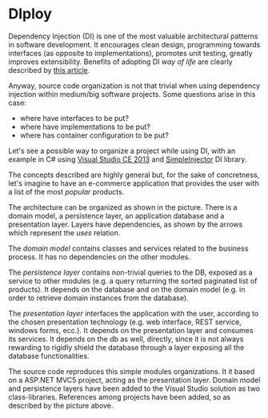 # DIploy

Dependency Injection (DI) is one of the most valuable architectural patterns in software development. It encourages clean design, programming towards interfaces (as opposite to implementations), promotes unit testing, greatly improves extensibility. Benefits of adopting DI *way of life* are clearly described by [this article](http://kozmic.net/2012/10/23/ioc-container-solves-a-problem-you-might-not-have-but-its-a-nice-problem-to-have/).

Anyway, source code organization is not that trivial when using dependency injection within medium/big software projects. Some questions arise in this case:
 * where have interfaces to be put?
 * where have implementations to be put?
 * where has container configuration to be put?

Let's see a possible way to organize a project while using DI, with an example in C# using [Visual Studio CE 2013](https://www.visualstudio.com/it/vs/community/) and [SimpleInjector](https://simpleinjector.org/index.html) DI library.

The concepts described are highly general but, for the sake of concretness, let's imagine to have an e-commerce application that provides the user with a list of the most *popular* products.

The architecture can be organized as shown in the picture. There is a domain model, a persistence layer, an application database and a presentation layer. Layers have dependencies, as shown by the arrows which represent the *uses* relation.

The *domain model* contains classes and services related to the business process. It has no dependencies on the other modules.

The *persistence layer* contains non-trivial queries to the DB, exposed as a service to other modules (e.g. a query returning the sorted paginated list of products). It depends on the database and on the domain model (e.g. in order to retrieve domain instances from the database).

The *presentation layer* interfaces the application with the user, according to the chosen presentation technology (e.g. web interface, REST service, windows forms, ecc.). It depends on the presentation layer and consumes its services. It depends on the db as well, directly, since it is not always rewarding to rigidly shield the database through a layer exposing all the database functionalities.

The source code reproduces this simple modules organizations. It it based on a ASP.NET MVC5 project, acting as the presentation layer. Domain model and persistence layers have been added to the Visual Studio solution as two class-libraries. References among projects have been added, so as described by the picture above.